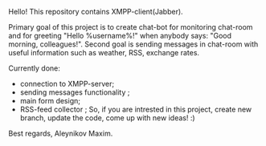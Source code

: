 Hello! This repository contains XMPP-client(Jabber).

Primary goal of this project is to create chat-bot for monitoring chat-room and for greeting "Hello %username%!" when anybody says: "Good morning, colleagues!". Second goal is sending messages in chat-room with useful information such as weather, RSS, exchange rates.

Currently done:

- connection to XMPP-server;
- sending messages functionality ;
- main form design;
- RSS-feed collector ;
So, if you are intrested in this project, create new branch, update the code, come up with new ideas! :)

Best regards, Aleynikov Maxim.
